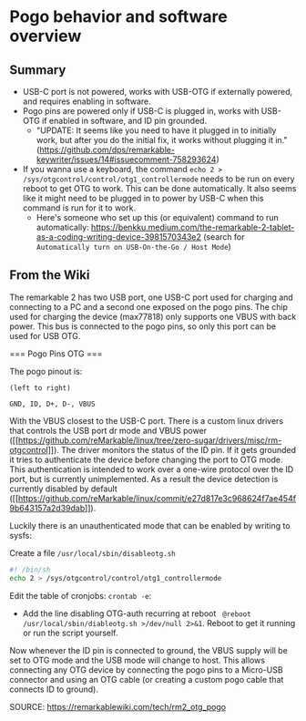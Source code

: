 # Pogo behavior and software overview

## Summary

- USB-C port is not powered, works with USB-OTG if externally powered, and requires enabling in software.
- Pogo pins are powered only if USB-C is plugged in, works with USB-OTG if enabled in software, and ID pin grounded.
    - "UPDATE: It seems like you need to have it plugged in to initially work, but after you do the initial fix, it works without plugging it in." (https://github.com/dps/remarkable-keywriter/issues/14#issuecomment-758293624)
- If you wanna use a keyboard, the command `echo 2 > /sys/otgcontrol/control/otg1_controllermode` needs to be run on every reboot to get OTG to work. This can be done automatically. It also seems like it might need to be plugged in to power by USB-C when this command is run for it to work.
    - Here's someone who set up this (or equivalent) command to run automatically: https://benkku.medium.com/the-remarkable-2-tablet-as-a-coding-writing-device-3981570343e2 (search for `Automatically turn on USB-On-the-Go / Host Mode`)

## From the Wiki

The remarkable 2 has two USB port, one USB-C port used for charging and connecting to a PC and a second one exposed on the pogo pins.
The chip used for charging the device (max77818) only supports one VBUS with back power. This bus is connected to the pogo pins, so only this port can be used for USB OTG.

=== Pogo Pins OTG ===

The pogo pinout is:

    (left to right)  
    
    GND, ID, D+, D-, VBUS

With the VBUS closest to the USB-C port. There is a custom linux drivers that controls the USB port dr mode and VBUS power ([[https://github.com/reMarkable/linux/tree/zero-sugar/drivers/misc/rm-otgcontrol]]). The driver monitors the status of the ID pin. If it gets grounded it tries to authenticate the device before changing the port to OTG mode. This authentication is intended to work over a one-wire protocol over the ID port, but is currently unimplemented. As a result the device detection is currently disabled by default ([[https://github.com/reMarkable/linux/commit/e27d817e3c968624f7ae454f9b643157a2d39dab]]).

Luckily there is an unauthenticated mode that can be enabled by writing to sysfs:

Create a file `/usr/local/sbin/disableotg.sh`
```sh
#! /bin/sh
echo 2 > /sys/otgcontrol/control/otg1_controllermode
```
Edit the table of cronjobs: `crontab -e`:
- Add the line disabling OTG-auth recurring at reboot 
  ``` @reboot /usr/local/sbin/diableotg.sh >/dev/null 2>&1```.
Reboot to get it running or run the script yourself.

   

Now whenever the ID pin is connected to ground, the VBUS supply will be set to OTG mode and the USB mode will change to host. This allows connecting any OTG device by connecting the pogo pins to a Micro-USB connector and using an OTG cable (or creating a custom pogo cable that connects ID to ground).

SOURCE: https://remarkablewiki.com/tech/rm2_otg_pogo
